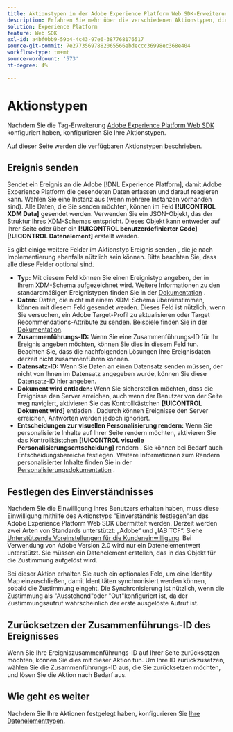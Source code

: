 ```yaml
---
title: Aktionstypen in der Adobe Experience Platform Web SDK-Erweiterung
description: Erfahren Sie mehr über die verschiedenen Aktionstypen, die von der Adobe Experience Platform Web SDK-Tag-Erweiterung bereitgestellt werden.
solution: Experience Platform
feature: Web SDK
exl-id: a4bf0bb9-59b4-4c43-97e6-387768176517
source-git-commit: 7e27735697882065566ebdeccc36998ec368e404
workflow-type: tm+mt
source-wordcount: '573'
ht-degree: 4%

---
```


# Aktionstypen

Nachdem Sie die Tag-Erweiterung [Adobe Experience Platform Web SDK](web-sdk-extension-configuration.md) konfiguriert haben, konfigurieren Sie Ihre Aktionstypen.

Auf dieser Seite werden die verfügbaren Aktionstypen beschrieben.

## Ereignis senden

Sendet ein Ereignis an die Adobe [!DNL Experience Platform], damit Adobe Experience Platform die gesendeten Daten erfassen und darauf reagieren kann. Wählen Sie eine Instanz aus (wenn mehrere Instanzen vorhanden sind). Alle Daten, die Sie senden möchten, können im Feld **[!UICONTROL XDM Data]** gesendet werden. Verwenden Sie ein JSON-Objekt, das der Struktur Ihres XDM-Schemas entspricht. Dieses Objekt kann entweder auf Ihrer Seite oder über ein **[!UICONTROL benutzerdefinierter Code]** **[!UICONTROL Datenelement]** erstellt werden.

Es gibt einige weitere Felder im Aktionstyp Ereignis senden , die je nach Implementierung ebenfalls nützlich sein können. Bitte beachten Sie, dass alle diese Felder optional sind.

- **Typ:** Mit diesem Feld können Sie einen Ereignistyp angeben, der in Ihrem XDM-Schema aufgezeichnet wird. Weitere Informationen zu den standardmäßigen Ereignistypen finden Sie in der [Dokumentation](https://experienceleague.adobe.com/docs/experience-platform/edge/fundamentals/tracking-events.html?lang=en#using-the-sendbeacon-api) .
- **Daten:** Daten, die nicht mit einem XDM-Schema übereinstimmen, können mit diesem Feld gesendet werden. Dieses Feld ist nützlich, wenn Sie versuchen, ein Adobe Target-Profil zu aktualisieren oder Target Recommendations-Attribute zu senden. Beispiele finden Sie in der [Dokumentation](https://experienceleague.adobe.com/docs/experience-platform/edge/fundamentals/tracking-events.html?lang=en).
- **Zusammenführungs-ID:** Wenn Sie eine Zusammenführungs-ID für Ihr Ereignis angeben möchten, können Sie dies in diesem Feld tun. Beachten Sie, dass die nachfolgenden Lösungen Ihre Ereignisdaten derzeit nicht zusammenführen können.
- **Datensatz-ID:** Wenn Sie Daten an einen Datensatz senden müssen, der nicht von Ihnen im Datensatz angegeben wurde, können Sie diese Datensatz-ID hier angeben.
- **Dokument wird entladen:** Wenn Sie sicherstellen möchten, dass die Ereignisse den Server erreichen, auch wenn der Benutzer von der Seite weg navigiert, aktivieren Sie das Kontrollkästchen  **[!UICONTROL Dokument wird]** entladen . Dadurch können Ereignisse den Server erreichen, Antworten werden jedoch ignoriert.
- **Entscheidungen zur visuellen Personalisierung rendern:** Wenn Sie personalisierte Inhalte auf Ihrer Seite rendern möchten, aktivieren Sie das Kontrollkästchen  **[!UICONTROL visuelle Personalisierungsentscheidung]** rendern . Sie können bei Bedarf auch Entscheidungsbereiche festlegen. Weitere Informationen zum Rendern personalisierter Inhalte finden Sie in der [Personalisierungsdokumentation](https://experienceleague.adobe.com/docs/experience-platform/edge/personalization/rendering-personalization-content.html?lang=en#automatically-rendering-content) .

## Festlegen des Einverständnisses

Nachdem Sie die Einwilligung Ihres Benutzers erhalten haben, muss diese Einwilligung mithilfe des Aktionstyps &quot;Einverständnis festlegen&quot;an das Adobe Experience Platform Web SDK übermittelt werden. Derzeit werden zwei Arten von Standards unterstützt: „Adobe“ und „IAB TCF“. Siehe [Unterstützende Voreinstellungen für die Kundeneinwilligung](../consent/supporting-consent.md). Bei Verwendung von Adobe Version 2.0 wird nur ein Datenelementwert unterstützt. Sie müssen ein Datenelement erstellen, das in das Objekt für die Zustimmung aufgelöst wird.

Bei dieser Aktion erhalten Sie auch ein optionales Feld, um eine Identity Map einzuschließen, damit Identitäten synchronisiert werden können, sobald die Zustimmung eingeht. Die Synchronisierung ist nützlich, wenn die Zustimmung als &quot;Ausstehend&quot;oder &quot;Out&quot;konfiguriert ist, da der Zustimmungsaufruf wahrscheinlich der erste ausgelöste Aufruf ist.

## Zurücksetzen der Zusammenführungs-ID des Ereignisses

Wenn Sie Ihre Ereigniszusammenführungs-ID auf Ihrer Seite zurücksetzen möchten, können Sie dies mit dieser Aktion tun. Um Ihre ID zurückzusetzen, wählen Sie die Zusammenführungs-ID aus, die Sie zurücksetzen möchten, und lösen Sie die Aktion nach Bedarf aus.

## Wie geht es weiter

Nachdem Sie Ihre Aktionen festgelegt haben, konfigurieren Sie [Ihre Datenelementtypen](data-element-types.md).
